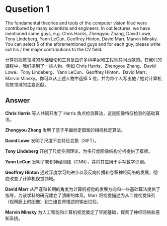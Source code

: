 # Qusetion 1

The fundamental theories and tools of the computer vision filed were contributed by many scientists and engineers. In out lectures, we have mentioned some guys, e.g. Chris Harris, Zhengyou Zhang, David Lowe, Tony Lindeberg, Yann LeCun, Geoffrey Hinton, David Marr, Marvin Minsky. You can select 5 of the aforementioned guys and for each guy, please write out his / her major contributions to the CV field.

计算机视觉领域的基础理论和工具是由许多科学家和工程师共同贡献的。在我们的课程中，我们提到了一些人物，例如 Chris Harris、Zhengyou Zhang、David Lowe、Tony Lindeberg、Yann LeCun、Geoffrey Hinton、David Marr、Marvin Minsky。你可以从上述人物中选择 5 位，并为每个人写出他 / 她对计算机视觉领域的主要贡献。

## Answer

**Chris Harris** 等人共同开发了 Harris 角点检测算法，这是图像特征检测的基础算法。

**Zhengyou Zhang** 发明了基于平面标定图案的相机标定算法。

**David Lowe** 发明了尺度不变特征变换（SIFT）。

**Tony Lindeberg** 开创了尺度空间理论，为多尺度图像结构分析提供了框架。

**Yann LeCun** 发明了卷积神经网络（CNN），并将其应用于手写数字识别。

**Geoffrey Hinton** 通过深度学习的进步以及反向传播和卷积神经网络的发展，彻底改变了计算机视觉领域。

**David Marr** 从严谨和长期的角度为计算机视觉的发展方向和一些基础算法提供了指导，为该学科的研究建立了清晰的体系。Marr 将视觉描述为从二维视觉阵列（视网膜上的图像）到三维世界描述的输出过程。

**Marvin Minsky** 为人工智能和计算机视觉奠定了早期基础，探索了神经网络和感知系统。